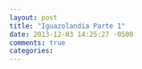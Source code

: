 ```yaml
---
layout: post
title: "Iguazolandia Parte 1"
date: 2013-12-03 14:25:27 -0500
comments: true
categories: 
---
```


